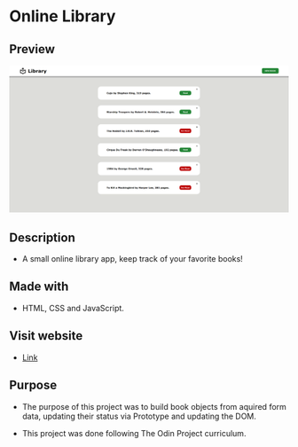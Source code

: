 # Online Library

## Preview
![screenshot](images/library.png)

## Description
* A small online library app, keep track of your favorite books!

## Made with
* HTML, CSS and JavaScript.

## Visit website
* [Link](https://jovan-nsty.github.io/library/)

## Purpose
* The purpose of this project was to build book objects from aquired form data, updating their status via Prototype and updating the DOM.

* This project was done following The Odin Project curriculum.